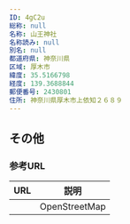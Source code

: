 ```yaml
---
ID: 4gC2u
総称: null
名称: 山王神社
名称読み: null
別名: null
都道府県: 神奈川県
区域: 厚木市
緯度: 35.5166798
経度: 139.3688844
郵便番号: 2430801
住所: 神奈川県厚木市上依知２６８９
---
```


## その他

### 参考URL

| URL | 説明          |
| --- | ------------- |
|     | OpenStreetMap |
